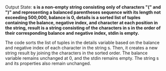 Output State: **s is a non-empty string consisting only of characters "(" and ")" and representing a balanced parentheses sequence with its length not exceeding 500,000, balance is 0, details is a sorted list of tuples containing the balance, negative index, and character at each position in the string, result is a string consisting of the characters in s in the order of their corresponding balance and negative index, stdin is empty.**

The code sorts the list of tuples in the details variable based on the balance and negative index of each character in the string s. Then, it creates a new string result by joining the characters in the sorted order. The balance variable remains unchanged at 0, and the stdin remains empty. The string s and its properties also remain unchanged.